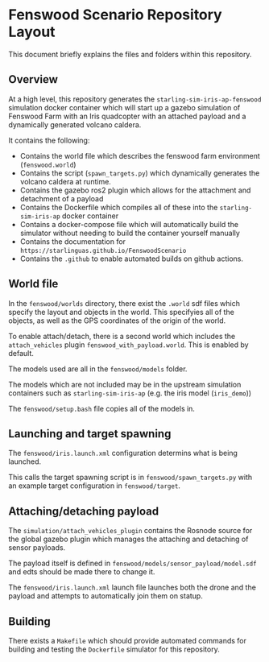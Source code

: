 # Fenswood Scenario Repository Layout

This document briefly explains the files and folders within this repository.

## Overview

At a high level, this repository generates the `starling-sim-iris-ap-fenswood` simulation docker container which will start up a gazebo simulation of Fenswood Farm with an Iris quadcopter with an attached payload and a dynamically generated volcano caldera.

It contains the following:

- Contains the world file which describes the fenswood farm environment (`fenswood.world`)
- Contains the script (`spawn_targets.py`) which dynamically generates the volcano caldera at runtime.
- Contains the gazebo ros2 plugin which allows for the attachment and detachment of a payload
- Contains the Dockerfile which compiles all of these into the `starling-sim-iris-ap` docker container
- Contains a docker-compose file which will automatically build the simulator without needing to build the container yourself manually
- Contains the documentation for `https://starlinguas.github.io/FenswoodScenario`
- Contains the `.github` to enable automated builds on github actions.

## World file

In the `fenswood/worlds` directory, there exist the `.world` sdf files which specify the layout and objects in the world. This specifyies all of the objects, as well as the GPS coordinates of the origin of the world.

To enable attach/detach, there is a second world which includes the `attach_vehicles` plugin `fenswood_with_payload.world`. This is enabled by default.

The models used are all in the `fenswood/models` folder.

The models which are not included may be in the upstream simulation containers such as `starling-sim-iris-ap` (e.g. the iris model (`iris_demo`))

The `fenswood/setup.bash` file copies all of the models in.

## Launching and target spawning

The `fenswood/iris.launch.xml` configuration determins what is being launched.

This calls the target spawning script is in `fenswood/spawn_targets.py` with an example target configuration in `fenswood/target`.

## Attaching/detaching payload

The `simulation/attach_vehicles_plugin` contains the Rosnode source for the global gazebo plugin which manages the attaching and detaching of sensor payloads.

The payload itself is defined in `fenswood/models/sensor_payload/model.sdf` and edts should be made there to change it.

The `fenswood/iris.launch.xml` launch file launches both the drone and the payload and attempts to automatically join them on statup.

## Building

There exists a `Makefile` which should provide automated commands for building and testing the `Dockerfile` simulator for this repository.
